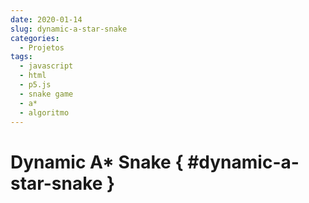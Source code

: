 ```yaml
---
date: 2020-01-14
slug: dynamic-a-star-snake
categories:
  - Projetos
tags:
  - javascript
  - html
  - p5.js
  - snake game
  - a*
  - algoritmo
---
```


# Dynamic A* Snake { #dynamic-a-star-snake }
